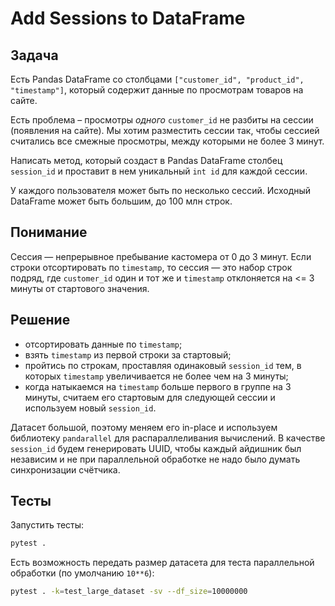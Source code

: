 # Add Sessions to DataFrame

## Задача
Есть Pandas DataFrame со столбцами `["customer_id", "product_id", "timestamp"]`, который содержит данные по просмотрам товаров на сайте.

Есть проблема – просмотры *одного* `customer_id` не разбиты на сессии (появления на сайте). Мы хотим разместить сессии так, чтобы сессией считались все смежные просмотры, между которыми не более 3 минут.

Написать метод, который создаст в Pandas DataFrame столбец `session_id` и проставит в нем уникальный `int id` для каждой сессии.

У каждого пользователя может быть по несколько сессий. Исходный DataFrame может быть большим, до 100 млн строк.

## Понимание
Сессия — непрерывное пребывание кастомера от 0 до 3 минут. Если строки отсортировать по `timestamp`, то сессия — это набор строк подряд, где `customer_id` один и тот же и `timestamp` отклоняется на <= 3 минуты от стартового значения.

## Решение
- отсортировать данные по `timestamp`;
- взять `timestamp` из первой строки за стартовый;
- пройтись по строкам, проставляя одинаковый `session_id` тем, в которых `timestamp` увеличивается не более чем на 3 минуты;
- когда натыкаемся на `timestamp` больше первого в группе на 3 минуты, считаем его стартовым для следующей сессии и используем новый `session_id`.

Датасет большой, поэтому меняем его in-place и используем библиотеку `pandarallel` для распараллеливания вычислений. В качестве `session_id` будем генерировать UUID, чтобы каждый айдишник был независим и не при параллельной обработке не надо было думать синхронизации счётчика.

## Тесты
Запустить тесты:

```sh
pytest .
```

Есть возможность передать размер датасета для теста параллельной обработки (по умолчанию `10**6`):

```sh
pytest . -k=test_large_dataset -sv --df_size=10000000
```
